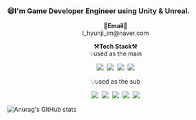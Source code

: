 ### 😄I'm Game Developer Engineer using Unity & Unreal.



<p align="center">
    <Strong>📧Email📧</Strong><br>l_hyunji_im@naver.com

<!--
**LimHyun-ji/LimHyun-ji** is a ✨ _special_ ✨ repository because its `README.md` (this file) appears on your GitHub profile.

Here are some ideas to get you started:

- 🔭 I’m currently working on ...
- 🌱 I’m currently learning ...
- 👯 I’m looking to collaborate on ...
- 🤔 I’m looking for help with ...
- 💬 Ask me about ...
- 📫 How to reach me: ...
- 😄 Pronouns: ...
- ⚡ Fun fact: ...
-->
    
    
<p align="center">
    <Strong>⚒️Tech Stack⚒️</Strong><br>
    💡used as the main
</p>

<p align="center" display="inline-block">
<img src = "https://img.shields.io/badge/-C++-00599C?style=flat-square&logo=c%2B%2B" style="height : auto; margin-left : 2px; margin-right : 2px;"/> <img src = "https://img.shields.io/badge/-C%23%20-239120?style=flat-square&logo=C%20Sharp" style="height : auto; margin-left : 2px; margin-right : 2px;"/> <img src="https://img.shields.io/badge/unity%20-%23000000.svg?&style=flat-square&logo=unity&logoColor=white" style="height : auto; margin-left : 2px; margin-right : 2px;"/> <img src="https://img.shields.io/badge/unreal%20engine%20-%23313131.svg?&style=flat-square&logo=unreal%20engine&logoColor=white" style="height : auto; margin-left : 2px; margin-right : 2px;"/>
</p>

<p align="center">
    💡used as the sub
</p>

<p align="center" display="inline-block">
<img src = "https://img.shields.io/badge/-MySQL-4479A1?style=flat-square&logo=mysql&logoColor=white" style="height : auto; margin-left : 2px; margin-right : 2px;"/> <img src = "https://img.shields.io/badge/-Python-3776AB?style=flat-square" style="height : auto; margin-left : 2px; margin-right : 2px;"/> <img src = "https://img.shields.io/badge/-Java-007396?style=flat-square&logo=Java" style="height : auto; margin-left : 2px; margin-right : 2px;"/>   <img src = "https://img.shields.io/badge/-Illustrator-FF9A00?style=flat-square" style="height : auto; margin-left : 2px; margin-right : 2px;"/> <img src = "https://img.shields.io/badge/-Photoshop-31A8FF?style=flat-square" style="height : auto; margin-left : 2px; margin-right : 2px;"/>

</p>

![Anurag's GitHub stats](https://github-readme-stats.vercel.app/api?username=LimHyun-ji&show_icons=true&theme=radical)
